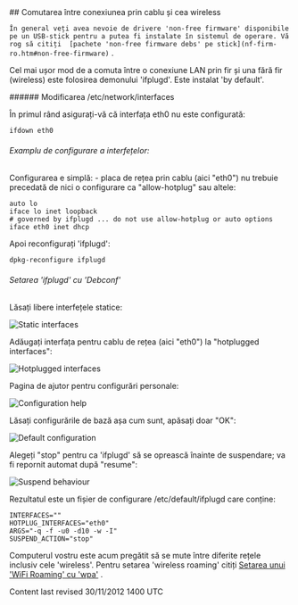 <div id="main-page"></div>
<div class="divider" id="hotswitch"></div>
## Comutarea între conexiunea prin cablu și cea wireless

`În general veți avea nevoie de drivere 'non-free firmware' disponibile pe un USB-stick pentru a putea fi instalate în sistemul de operare. Vă rog să citiți  [pachete 'non-free firmware debs' pe stick](nf-firm-ro.htm#non-free-firmware)` .

Cel mai ușor mod de a comuta între o conexiune LAN prin fir și una fără fir (wireless) este folosirea demonului 'ifplugd'. Este instalat 'by default'.

<div class="divider" id="interfaces"></div>
###### Modificarea /etc/network/interfaces

În primul rând asigurați-vă că interfața eth0 nu este configurată:

~~~  
ifdown eth0  
~~~

###### Examplu de configurare a interfețelor:

Configurarea e simplă: - placa de rețea prin cablu (aici "eth0") nu trebuie precedată de nici o configurare ca "allow-hotplug" sau altele:

~~~  
auto lo  
iface lo inet loopback  
# governed by ifplugd ... do not use allow-hotplug or auto options  
iface eth0 inet dhcp  
~~~

Apoi reconfigurați 'ifplugd':

~~~  
dpkg-reconfigure ifplugd  
~~~

###### Setarea 'ifplugd' cu 'Debconf' 

Lăsați libere interfețele statice:

![Static interfaces](../images-common/images-hotplug/ifplugd1.png "Static interfaces") 

Adăugați interfața pentru cablu de rețea (aici "eth0") la "hotplugged interfaces":

![Hotplugged interfaces](../images-common/images-hotplug/ifplugd2.png "Hotplugged interfaces") 

Pagina de ajutor pentru configurări personale:

![Configuration help](../images-common/images-hotplug/ifplugd3.png "Configuration help") 

Lăsați configurările de bază așa cum sunt, apăsați doar "OK":

![Default configuration](../images-common/images-hotplug/ifplugd4.png "Default configuraton") 

Alegeți "stop" pentru ca 'ifplugd' să se oprească înainte de suspendare; va fi repornit automat după "resume":

![Suspend behaviour](../images-common/images-hotplug/ifplugd5.png "Suspend behaviour") 

Rezultatul este un fișier de configurare /etc/default/ifplugd care conține:

~~~  
INTERFACES=""  
HOTPLUG_INTERFACES="eth0"  
ARGS="-q -f -u0 -d10 -w -I"  
SUSPEND_ACTION="stop"  
~~~

Computerul vostru este acum pregătit să se mute între diferite rețele inclusiv cele 'wireless'. Pentru setarea 'wireless roaming' citiți  [Setarea unui 'WiFi Roaming' cu 'wpa'](inet-setup-ro.htm) .

<div id="rev">Content last revised 30/11/2012 1400 UTC</div>

